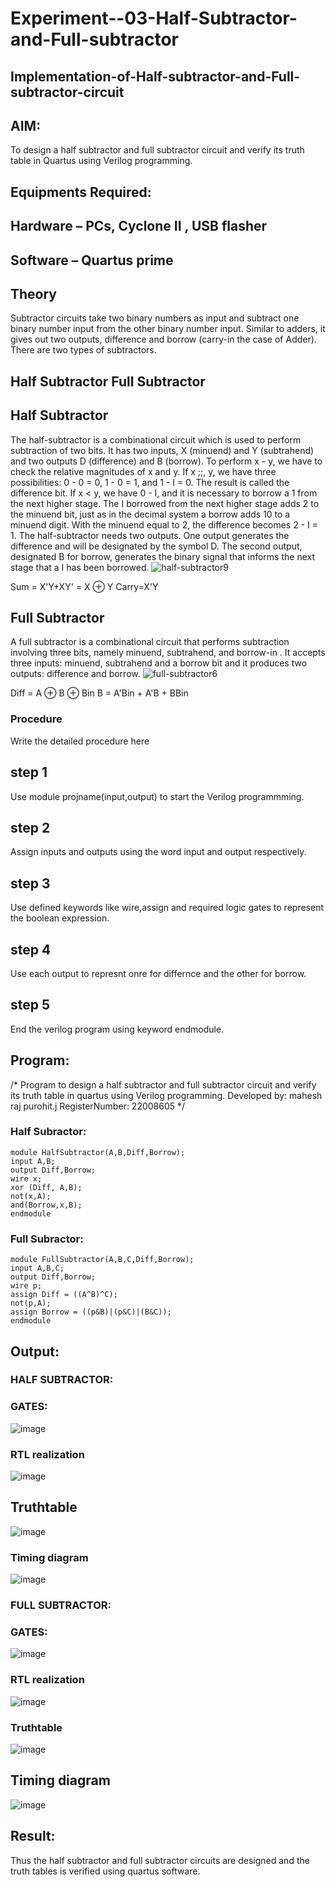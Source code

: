 # Experiment--03-Half-Subtractor-and-Full-subtractor
## Implementation-of-Half-subtractor-and-Full-subtractor-circuit
## AIM:
To design a half subtractor and full subtractor circuit and verify its truth table in Quartus using Verilog programming.

## Equipments Required:
## Hardware –  PCs, Cyclone II , USB flasher
## Software – Quartus prime
## Theory
Subtractor circuits take two binary numbers as input and subtract one binary number input from the other binary number input. Similar to adders, it gives out two outputs, difference and borrow (carry-in the case of Adder). There are two types of subtractors.

## Half Subtractor Full Subtractor
## Half Subtractor
The half-subtractor is a combinational circuit which is used to perform subtraction of two bits. It has two inputs, X (minuend) and Y (subtrahend) and two outputs D (difference) and B (borrow). To perform x - y, we have to check the relative magnitudes of x and y. If x ;;, y, we have three possibilities: 0 - 0 = 0, 1 - 0 = 1, and 1 - I = 0. The result is called the difference bit. If x < y, we have 0 - I, and it is necessary to borrow a 1 from the next higher stage. The I borrowed from the next higher stage adds 2 to the minuend bit, just as in the decimal system a borrow adds 10 to a minuend digit. With the minuend equal to 2, the difference becomes 2 - I = 1. The half-subtractor needs two outputs. One output generates the difference and will be designated by the symbol D. The second output, designated B for borrow, generates the binary signal that informs the next stage that a I has been borrowed.
![half-subtractor9](https://user-images.githubusercontent.com/36288975/166112538-58c3bc7c-ee5d-4e6a-ac8d-8e8328efe27a.png)


Sum = X'Y+XY' = X ⊕ Y
Carry=X'Y

## Full Subtractor
A full subtractor is a combinational circuit that performs subtraction involving three bits, namely minuend, subtrahend, and borrow-in . It accepts three inputs: minuend, subtrahend and a borrow bit and it produces two outputs: difference and borrow. 
![full-subtractor6](https://user-images.githubusercontent.com/36288975/166112541-24c68359-3de8-4674-ae22-8272ffc385ed.png)


Diff = A ⊕ B ⊕ Bin B = A'Bin + A'B + BBin

### Procedure
Write the detailed procedure here
## step 1
Use module projname(input,output) to start the Verilog programmming.
## step 2
Assign inputs and outputs using the word input and output respectively.
## step 3
Use defined keywords like wire,assign and required logic gates to represent the boolean expression.
## step 4
Use each output to represnt onre for differnce and the other for borrow.
## step 5
End the verilog program using keyword endmodule.

## Program:
/*
Program to design a half subtractor and full subtractor circuit and verify its truth table in quartus using Verilog programming.
Developed by: mahesh raj purohit.j
RegisterNumber:  22008605
*/
### Half Subractor:
```
module HalfSubtractor(A,B,Diff,Borrow);
input A,B;
output Diff,Borrow;
wire x;
xor (Diff, A,B);
not(x,A);
and(Borrow,x,B);
endmodule
```
### Full Subractor:
```
module FullSubtractor(A,B,C,Diff,Borrow);
input A,B,C;
output Diff,Borrow;
wire p;
assign Diff = ((A^B)^C);
not(p,A);
assign Borrow = ((p&B)|(p&C)|(B&C));
endmodule  
```
## Output:

### HALF SUBTRACTOR:

### GATES:
![image](https://user-images.githubusercontent.com/118753139/243915979-311a1e36-e019-420a-8ce9-0e9f701f0ab8.png)

### RTL realization
![image](https://user-images.githubusercontent.com/118753139/243916177-56a925c7-a244-4605-b8cc-e99452fe5ad4.png)


## Truthtable
![image](https://user-images.githubusercontent.com/118753139/243916296-950dd943-dbd9-4db3-8835-b2dd09192d7b.png)


### Timing diagram 
![image](https://user-images.githubusercontent.com/118753139/243916403-20f35849-b5b3-45de-9ac4-fbdc4230a1e1.png)

### FULL SUBTRACTOR:

### GATES:
![image](https://user-images.githubusercontent.com/118753139/243916518-a1654bf9-b079-4e1e-8975-caa4ecd1bb93.png)

### RTL realization
![image](https://user-images.githubusercontent.com/118753139/243916559-c0921d19-6363-44a9-ada6-ab97c0b0fd81.png)

### Truthtable
![image](https://user-images.githubusercontent.com/118753139/243916616-a87d1dce-f1d1-4bf7-826c-d7f04963c8d7.png)

## Timing diagram 
![image](https://user-images.githubusercontent.com/118753139/243916649-4063afcb-1ff7-4970-944f-c44788f4d661.png)

## Result:
Thus the half subtractor and full subtractor circuits are designed and the truth tables is verified using quartus software.
